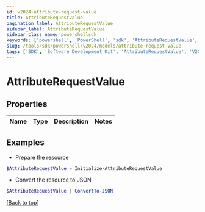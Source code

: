 ```yaml
---
id: v2024-attribute-request-value
title: AttributeRequestValue
pagination_label: AttributeRequestValue
sidebar_label: AttributeRequestValue
sidebar_class_name: powershellsdk
keywords: ['powershell', 'PowerShell', 'sdk', 'AttributeRequestValue', 'V2024AttributeRequestValue'] 
slug: /tools/sdk/powershell/v2024/models/attribute-request-value
tags: ['SDK', 'Software Development Kit', 'AttributeRequestValue', 'V2024AttributeRequestValue']
---
```



# AttributeRequestValue

## Properties

Name | Type | Description | Notes
------------ | ------------- | ------------- | -------------

## Examples

- Prepare the resource
```powershell
$AttributeRequestValue = Initialize-AttributeRequestValue 
```

- Convert the resource to JSON
```powershell
$AttributeRequestValue | ConvertTo-JSON
```


[[Back to top]](#) 

